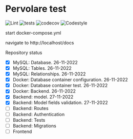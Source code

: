 # Pervolare test
![Lint](https://github.com/selobu/testpervolare/actions/workflows/black.yml/badge.svg)
![tests](https://github.com/selobu/testpervolare/actions/workflows/test.yml/badge.svg)
![codecov](https://codecov.io/gh/selobu/testpervolare/branch/master/graph/badge.svg)
![Codestyle](https://img.shields.io/badge/code%20style-black-000000.svg)

start docker-compose.yml

navigate to http://localhost/docs

Repository status

* [x] MySQL: Database. 26-11-2022
* [x] MySQL: Tables. 26-11-2022
* [x] MySQL: Relationships. 26-11-2022
* [x] Docker: Database container configuration. 26-11-2022
* [x] Docker: Database container test. 26-11-2022
* [x] Docker: Backend. 26-11-2022
* [x] Backend: model. 27-11-2022
* [x] Backend: Model fields validation. 27-11-2022
* [ ] Backend: Routes
* [ ] Backend: Authentication
* [ ] Backend: Tests
* [ ] Backend: Migrations
* [ ] Frontend

